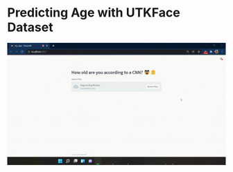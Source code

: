 # Predicting Age with UTKFace Dataset

![](https://github.com/ubiratanfilho/age-gender-prediction/blob/master/streamlit-my_app-2022-02-07-14-02-91.gif)